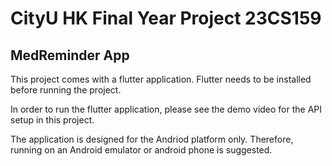 # CityU HK Final Year Project 23CS159

## MedReminder App

This project comes with a flutter application. Flutter needs to be installed before running the project.

In order to run the flutter application, please see the demo video for the API setup in this project.

The application is designed for the Andriod platform only. Therefore, running on an Android emulator or android phone is suggested.
